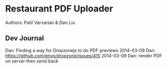# Restaurant PDF Uploader 

Authors: Patil Varvarian & Dan Liu

## Dev Journal

Dan: Finding a way for Dropzonejs to do PDF previews 2014-03-09
Dan: https://github.com/enyo/dropzone/issues/415 2014-03-09
Dan: render PDF on server then send back

